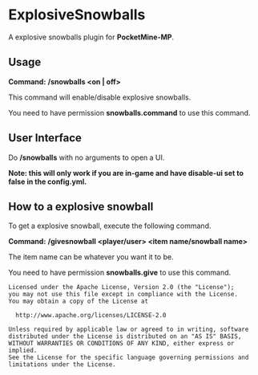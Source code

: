 # ExplosiveSnowballs
A explosive snowballs plugin for **PocketMine-MP**.

## Usage
**Command:** **/snowballs <on | off>**

This command will enable/disable explosive snowballs.

You need to have permission **snowballs.command** to use this command.

## User Interface

Do **/snowballs** with no arguments to open a UI.

**Note: this will only work if you are in-game and have disable-ui set to false in the config.yml.**

## How to a explosive snowball
To get a explosive snowball, execute the following command.

**Command:** **/givesnowball <player/user> <item name/snowball name>**

The item name can be whatever you want it to be.

You need to have permission **snowballs.give** to use this command.

```
Licensed under the Apache License, Version 2.0 (the "License");
you may not use this file except in compliance with the License.
You may obtain a copy of the License at

  http://www.apache.org/licenses/LICENSE-2.0

Unless required by applicable law or agreed to in writing, software
distributed under the License is distributed on an "AS IS" BASIS,
WITHOUT WARRANTIES OR CONDITIONS OF ANY KIND, either express or implied.
See the License for the specific language governing permissions and
limitations under the License.
```
